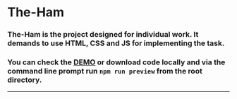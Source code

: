 # The-Ham
### The-Ham is the project designed for individual work. It demands to use HTML, CSS and JS for implementing the task.
### You can check the [DEMO](https://ham-chi.vercel.app/) or download code locally and via the command line prompt run `npm run preview` from the root directory.
<hr>
